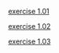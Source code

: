 [exercise 1.01](https://github.com/yumoL/devops-with-k8s/blob/master/part1/exercise1.01/solution.md)

[exercise 1.02](https://github.com/yumoL/devops-with-k8s/blob/master/part1/exercise1.02/solution.md)

[exercise 1.03](https://github.com/yumoL/devops-with-k8s/blob/master/part1/exercise1.03/solution.md)
